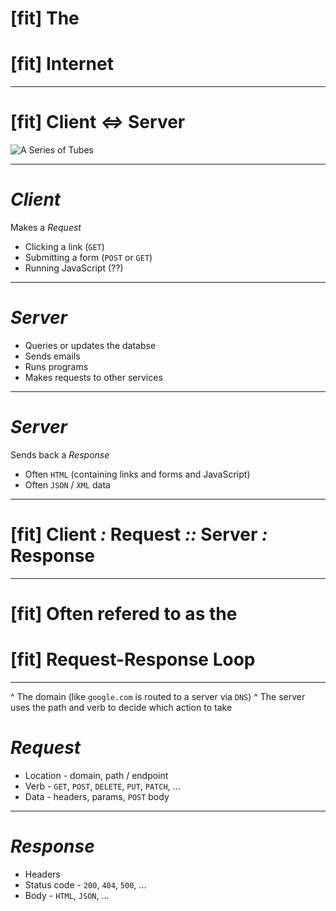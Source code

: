 # [fit] The
# [fit] Internet

---

# [fit] Client *⇔* Server

![A Series of Tubes](http://www.theroguenews.com/wp-content/uploads/2012/04/The-internet-is-like-a-series-of-tubes-you-see-e1334785633324.jpg)

---

# *Client*

Makes a *Request*
* Clicking a link (`GET`)
* Submitting a form (`POST` or `GET`)
* Running JavaScript (??)

---

# *Server*

* Queries or updates the databse
* Sends emails
* Runs programs
* Makes requests to other services

---

# *Server*

Sends back a *Response*
* Often `HTML` (containing links and forms and JavaScript)
* Often `JSON` / `XML` data

---

# [fit] Client *:* Request *::* Server *:* Response

---

# [fit] Often refered to as the
# [fit] __Request-Response Loop__

---

^ The domain (like `google.com` is routed to a server via `DNS`)
^ The server uses the path and verb to decide which action to take

# *Request*

* Location - domain, path / endpoint
* Verb - `GET`, `POST`, `DELETE`, `PUT`, `PATCH`, ...
* Data - headers, params, `POST` body

---

# *Response*

* Headers
* Status code - `200`, `404`, `500`, ...
* Body - `HTML`, `JSON`, ...
